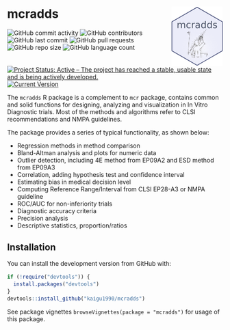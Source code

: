 
<!-- README.md is generated from README.Rmd. Please edit that file -->

# mcradds <a href='https://github.com/kaigu1990/mcradds'><img src="man/figures/logo.png" align="right" height="139" style="max-width: 100%;"/></a>

<!-- start badges -->

![GitHub commit
activity](https://img.shields.io/github/commit-activity/m/kaigu1990/mcradds)
![GitHub
contributors](https://img.shields.io/github/contributors/kaigu1990/mcradds)
![GitHub last
commit](https://img.shields.io/github/last-commit/kaigu1990/mcradds)
![GitHub pull
requests](https://img.shields.io/github/issues-pr/kaigu1990/mcradds)
![GitHub repo
size](https://img.shields.io/github/repo-size/kaigu1990/mcradds)
![GitHub language
count](https://img.shields.io/github/languages/count/kaigu1990/mcradds)
[![Project Status: Active – The project has reached a stable, usable
state and is being actively
developed.](https://www.repostatus.org/badges/latest/active.svg)](https://www.repostatus.org/#active)
[![Current
Version](https://img.shields.io/github/r-package/v/kaigu1990/mcradds/main?color=purple&label=package%20version)](https://github.com/kaigu1990/mcradds/tree/main)
<!-- end badges -->

The `mcradds` R package is a complement to `mcr` package, contains
common and solid functions for designing, analyzing and visualization in
In Vitro Diagnostic trials. Most of the methods and algorithms refer to
CLSI recommendations and NMPA guidelines.

The package provides a series of typical functionality, as shown below:

- Regression methods in method comparison
- Bland-Altman analysis and plots for numeric data
- Outlier detection, including 4E method from EP09A2 and ESD method from
  EP09A3
- Correlation, adding hypothesis test and confidence interval
- Estimating bias in medical decision level
- Computing Reference Range/Interval from CLSI EP28-A3 or NMPA guideline
- ROC/AUC for non-inferiority trials
- Diagnostic accuracy criteria
- Precision analysis
- Descriptive statistics, proportion/ratios

## Installation

You can install the development version from GitHub with:

``` r
if (!require("devtools")) {
  install.packages("devtools")
}
devtools::install_github("kaigu1990/mcradds")
```

See package vignettes `browseVignettes(package = "mcradds")` for usage
of this package.
